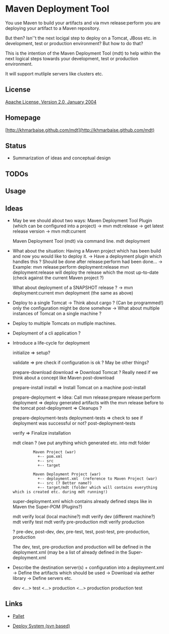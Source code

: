 Maven Deployment Tool
=====================

You use Maven to build your artifacts and via mvn release:perform you are
deploying your artifact to a Maven repository.

But then? Isn''t the next locigal step to deploy on a Tomcat, JBoss etc. in 
development, test or production environment? But how to do that?

This is the intention of the Maven Deployment Tool (mdt) to help within
the next logical steps towards your development, test or production environment.

It will support mutliple servers like clusters etc.


License
-------
[Apache License, Version 2.0, January 2004](http://www.apache.org/licenses/)

Homepage
--------

[http://khmarbaise.github.com/mdt](http://khmarbaise.github.com/mdt)

Status
------
*    Summarization of ideas and conceptual design


TODOs
-----

Usage
-----

Ideas
-----
*   May be we should about two ways:
	Maven Deployment Tool Plugin (which can be configured into a project)
	-> mvn mdt:release -> get latest release version
	-> mvn mdt:current

	Maven Deployment Tool (mdt) via command line.
	mdt deployment

* What about the situation:
  Having a Maven project which has been build and now you would like to deploy it.
  -> Have a deployment plugin which handles this ?
     Should be done after release:perform had been done...
     -> Example: mvn release:perform deployment:release
         mvn deployment:release will deploy the release which the most up-to-date (check against the current Maven project ?)

  What about deployment of a SNAPSHOT release ? 
  -> mvn deployment:current
     mvn deployment (the same as above)

- Deploy to a single Tomcat
  -> Think about cargo ? (Can be programmed!) only the configuration might be done 
     somehow
  -> What about multiple instances of Tomcat on a single machine ?

- Deploy to multiple Tomcats on mutliple machines.

- Deployment of a cli application ? 

- Introduce a life-cycle for deployment

  initialize          => setup?

  validate            => pre check if configuration is ok ? May be other things?

  prepare-download
  download            => Download Tomcat ? Really need if we think about a concept like Maven
  post-download

  prepare-install
  install             => Install Tomcat on a machine
  post-install
  
  prepare-deployment  => Idea: Call mvn release:prepare release:perform
  deployment          => deploy generated artifacts with the mvn release before to the tomcat
  post-deployment     => Cleanups ?

  prepare-deployment-tests 
  deployment-tests         => check to see if deployment was successful or not?
  post-deployment-tests

  verify              => Finalize installation


  mdt clean ? (we put anything which generated etc. into mdt folder

               Maven Project (war)
                 +-- pom.xml
                 +-- src
                 +-- target
        
               Maven Deployment Project (war)
                 +-- deployment.xml  (reference to Maven Project (war)
                 +-- src (? Better name?)
                 +-- target/mdt (folder which will contains everything which is created etc. during mdt running!)

    super-deployment.xml which contains already defined steps like in Maven the Super-POM (Plugins?)
 

  mdt verify local (local machine?)
  mdt verify dev (different machine?)
  mdt verify test
  mdt verify pre-production
  mdt verify production

   ?  pre-dev, post-dev, dev, pre-test, test, post-test, pre-production, production

  The dev, test, pre-production and production will be defined in the deployment.xml
    (may be a list of already defined in the Super-deployment.xml


- Describe the destination server(s) + configuration into a deployment.xml
  -> Define the artifacts which should be used
  -> Download via aether library 
  -> Define servers etc.

   <deployments>
     <servers>
       <servergroup>
        <id>dev</id>
        <server>
          <...>
        </server>
       </servergroup>
       <servergroup>
        <id>test</id>
        <server>
          <...>
        </server>
       </servergroup>
       <servergroup>
        <id>production</id>
        <server>
          <...>
        </server>
       </servergroup>
     </servers>
     <deployment>
       <id>production</id>
       <group>production</group>
     </deployment>
     <deployment>
       <id>test</id>
     </deployment>
   </deployments>

Links
-----

- [Pallet](http://hugoduncan.github/pallet)

- [Deploy System (svn based)](http://api.mutado.com/mobile/svndeploy/)
  
